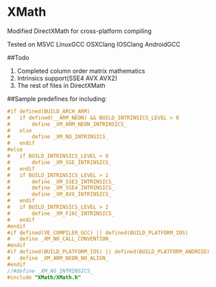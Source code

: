 # XMath
Modified DirectXMath for cross-platform compiling

Tested on MSVC LinuxGCC OSXClang IOSClang AndroidGCC

##Todo
1. Completed column order matrix mathematics
2. Intrinsics support(SSE4 AVX AVX2)
3. The rest of files in DirectXMath

##Sample predefines for including:

```cpp
#if defined(BUILD_ARCH_ARM)
#	if defined(__ARM_NEON) && BUILD_INTRINSICS_LEVEL > 0
#		define _XM_ARM_NEON_INTRINSICS_
#	else
#		define _XM_NO_INTRINSICS_
#	endif
#else
#	if BUILD_INTRINSICS_LEVEL > 0
#		define _XM_SSE_INTRINSICS_
#	endif
#	if BUILD_INTRINSICS_LEVEL > 1
#		define _XM_SSE3_INTRINSICS_
#		define _XM_SSE4_INTRINSICS_
#		define _XM_AVX_INTRINSICS_
#	endif
#	if BUILD_INTRINSICS_LEVEL > 2
#		define _XM_F16C_INTRINSICS_
#	endif
#endif
#if defined(VE_COMPILER_GCC) || defined(BUILD_PLATFORM_IOS)
#	define _XM_NO_CALL_CONVENTION_
#endif
#if defined(BUILD_PLATFORM_IOS) || defined(BUILD_PLATFORM_ANDROID)
#	define _XM_ARM_NEON_NO_ALIGN_
#endif
//#define _XM_NO_INTRINSICS_
#include "XMath/XMath.h"
```

